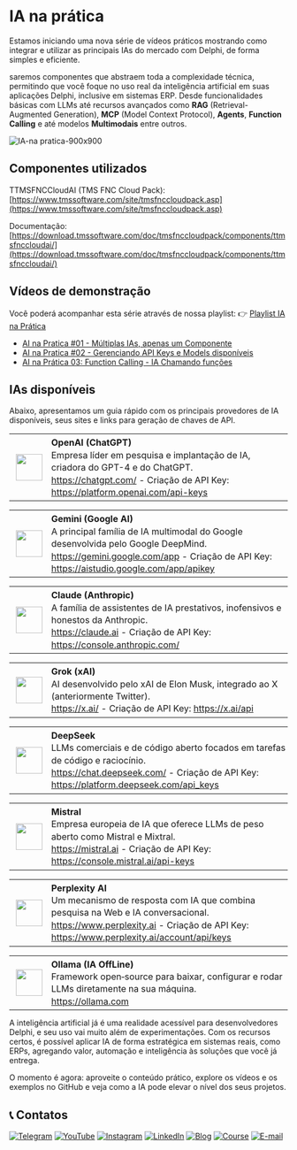 # IA na prática

Estamos iniciando uma nova série de vídeos práticos mostrando como integrar e utilizar as principais IAs do mercado com Delphi, de forma simples e eficiente.

saremos componentes que abstraem toda a complexidade técnica, permitindo que você foque no uso real da inteligência artificial em suas aplicações Delphi, inclusive em sistemas ERP. Desde funcionalidades básicas com LLMs até recursos avançados como **RAG** (Retrieval-Augmented Generation), **MCP** (Model Context Protocol), **Agents**, **Function Calling** e até modelos **Multimodais** entre outros.

![IA-na pratica-900x900](https://github.com/user-attachments/assets/3b0dea30-0473-414c-a006-2983ac2093f2)

## Componentes utilizados
TTMSFNCCloudAI (TMS FNC Cloud Pack): [https://www.tmssoftware.com/site/tmsfnccloudpack.asp](https://www.tmssoftware.com/site/tmsfnccloudpack.asp)

Documentação: [https://download.tmssoftware.com/doc/tmsfnccloudpack/components/ttmsfnccloudai/](https://download.tmssoftware.com/doc/tmsfnccloudpack/components/ttmsfnccloudai/)

## Vídeos de demonstração
Você poderá acompanhar esta série através de nossa playlist:
👉 [Playlist IA na Prática](https://www.youtube.com/playlist?list=PLLHSz4dOnnN237tIxJI10E5cy1dgXJxgP)
- [AI na Pratica #01 - Múltiplas IAs, apenas um Componente](https://www.youtube.com/watch?v=dN0pgO141OY&list=PLLHSz4dOnnN237tIxJI10E5cy1dgXJxgP)
- [AI na Pratica #02 - Gerenciando API Keys e Models disponíveis](https://www.youtube.com/watch?v=UFZVhgtkcBM&list=PLLHSz4dOnnN237tIxJI10E5cy1dgXJxgP)
- [AI na Prática 03: Function Calling - IA Chamando funções](https://www.youtube.com/watch?v=LZVjg2NTlJE&list=PLLHSz4dOnnN237tIxJI10E5cy1dgXJxgP)


## IAs disponíveis
Abaixo, apresentamos um guia rápido com os principais provedores de IA disponíveis, seus sites e links para geração de chaves de API.

<table style="margin-bottom: 10px; width: 100%;">
  <tr>
    <td style="width: 64px; text-align: center; vertical-align: middle; padding: 4px;">
      <img src="https://code4delphi.com.br/img/LLMs-Logos/128x128/openai-128x128.png" width="48">
    </td>
    <td style="width: calc(100% - 64px); vertical-align: top; text-align: left; padding: 4px; line-height: 1.4;">
      <strong>OpenAI (ChatGPT)</strong><br>
      Empresa líder em pesquisa e implantação de IA, criadora do GPT-4 e do ChatGPT.<br>
      <a href="https://chatgpt.com/" target="_blank">https://chatgpt.com/</a> - Criação de API Key: <a href="https://platform.openai.com/api-keys" target="_blank">https://platform.openai.com/api-keys</a>
    </td>
  </tr>
</table>

<table style="margin-bottom: 10px; width: 100%;">
  <tr>
    <td style="width: 64px; text-align: center; vertical-align: middle; padding: 4px;">
      <img src="https://code4delphi.com.br/img/LLMs-Logos/128x128/gemini-128x128.png" width="48">
    </td>
    <td style="width: calc(100% - 64px); vertical-align: top; text-align: left; padding: 4px; line-height: 1.4;">
      <strong>Gemini (Google AI)</strong><br>
      A principal família de IA multimodal do Google desenvolvida pelo Google DeepMind.<br>
      <a href="https://gemini.google.com/app" target="_blank">https://gemini.google.com/app</a> - Criação de API Key: <a href="https://aistudio.google.com/app/apikey" target="_blank">https://aistudio.google.com/app/apikey</a>
    </td>
  </tr>
</table>

<table style="margin-bottom: 10px; width: 100%;">
  <tr>
    <td style="width: 64px; text-align: center; vertical-align: middle; padding: 4px;">
      <img src="https://code4delphi.com.br/img/LLMs-Logos/128x128/claude-128x128.png" width="48">
    </td>
    <td style="width: calc(100% - 64px); vertical-align: top; text-align: left; padding: 4px; line-height: 1.4;">
      <strong>Claude (Anthropic)</strong><br>
      A família de assistentes de IA prestativos, inofensivos e honestos da Anthropic.<br>
      <a href="https://claude.ai" target="_blank">https://claude.ai</a> - Criação de API Key: <a href="https://console.anthropic.com/" target="_blank">https://console.anthropic.com/</a>
    </td>
  </tr>
</table>

<table style="margin-bottom: 10px; width: 100%;">
  <tr>
    <td style="width: 64px; text-align: center; vertical-align: middle; padding: 4px;">
      <img src="https://code4delphi.com.br/img/LLMs-Logos/128x128/grok-128x128.png" width="48">
    </td>
    <td style="width: calc(100% - 64px); vertical-align: top; text-align: left; padding: 4px; line-height: 1.4;">
      <strong>Grok (xAI)</strong><br>
      AI desenvolvido pelo xAI de Elon Musk, integrado ao X (anteriormente Twitter).<br>
      <a href="https://x.ai/" target="_blank">https://x.ai/</a> - Criação de API Key: <a href="https://x.ai/api" target="_blank">https://x.ai/api</a>
    </td>
  </tr>
</table>

<table style="margin-bottom: 10px; width: 100%;">
  <tr>
    <td style="width: 64px; text-align: center; vertical-align: middle; padding: 4px;">
      <img src="https://code4delphi.com.br/img/LLMs-Logos/128x128/deepseek-128x128.png" width="48">
    </td>
    <td style="width: calc(100% - 64px); vertical-align: top; text-align: left; padding: 4px; line-height: 1.4;">
      <strong>DeepSeek</strong><br>
      LLMs comerciais e de código aberto focados em tarefas de código e raciocínio.<br>
      <a href="https://chat.deepseek.com/" target="_blank">https://chat.deepseek.com/</a> - Criação de API Key: <a href="https://platform.deepseek.com/api_keys" target="_blank">https://platform.deepseek.com/api_keys</a>
    </td>
  </tr>
</table>

<table style="margin-bottom: 10px; width: 100%;">
  <tr>
    <td style="width: 64px; text-align: center; vertical-align: middle; padding: 4px;">
      <img src="https://code4delphi.com.br/img/LLMs-Logos/128x128/mistral-128x128.png" width="48">
    </td>
    <td style="width: calc(100% - 64px); vertical-align: top; text-align: left; padding: 4px; line-height: 1.4;">
      <strong>Mistral</strong><br>
      Empresa europeia de IA que oferece LLMs de peso aberto como Mistral e Mixtral.<br>
      <a href="https://mistral.ai" target="_blank">https://mistral.ai</a> - Criação de API Key: <a href="https://console.mistral.ai/api-keys" target="_blank">https://console.mistral.ai/api-keys</a>
    </td>
  </tr>
</table>

<table style="margin-bottom: 10px; width: 100%;">
  <tr>
    <td style="width: 64px; text-align: center; vertical-align: middle; padding: 4px;">
      <img src="https://code4delphi.com.br/img/LLMs-Logos/128x128/perplexity-128x128.png" width="48">
    </td>
    <td style="width: calc(100% - 64px); vertical-align: top; text-align: left; padding: 4px; line-height: 1.4;">
      <strong>Perplexity AI</strong><br>
      Um mecanismo de resposta com IA que combina pesquisa na Web e IA conversacional.<br>
      <a href="https://www.perplexity.ai" target="_blank">https://www.perplexity.ai</a> - Criação de API Key: <a href="https://www.perplexity.ai/account/api/keys" target="_blank">https://www.perplexity.ai/account/api/keys</a>
    </td>
  </tr>
</table>

<table style="margin-bottom: 10px; width: 100%;">
  <tr>
    <td style="width: 64px; text-align: center; vertical-align: middle; padding: 4px;">
      <img src="https://code4delphi.com.br/img/LLMs-Logos/128x128/ollama-128x128.png" width="48">
    </td>
    <td style="width: calc(100% - 64px); vertical-align: top; text-align: left; padding: 4px; line-height: 1.4;">
      <strong>Ollama (IA OffLine)</strong><br>
      Framework open‑source para baixar, configurar e rodar LLMs diretamente na sua máquina. <br>
      <a href="https://ollama.com" target="_blank">https://ollama.com</a>
      <!-- - Criação de API Key: <a href="https://ollama.com" target="_blank">https://ollama.com</a> -->
    </td>
  </tr>
</table>

A inteligência artificial já é uma realidade acessível para desenvolvedores Delphi, e seu uso vai muito além de experimentações. Com os recursos certos, é possível aplicar IA de forma estratégica em sistemas reais, como ERPs, agregando valor, automação e inteligência às soluções que você já entrega.

O momento é agora: aproveite o conteúdo prático, explore os vídeos e os exemplos no GitHub e veja como a IA pode elevar o nível dos seus projetos.

## 📞 Contatos
[![Telegram](https://img.shields.io/badge/Telegram-Join-blue?logo=telegram)](https://t.me/Code4Delphi)
[![YouTube](https://img.shields.io/badge/YouTube-Join-red?logo=youtube&logoColor=red)](https://www.youtube.com/@code4delphi)
[![Instagram](https://img.shields.io/badge/Intagram-Follow-red?logo=instagram&logoColor=pink)](https://www.instagram.com/code4delphi/)
[![LinkedIn](https://img.shields.io/badge/LinkedIn-Connect-blue)](https://www.linkedin.com/in/cesar-cardoso-dev)
[![Blog](https://img.shields.io/badge/Blog-Code4Delphi-F00?logo=delphi)](https://code4delphi.com.br/blog/)
[![Course](https://img.shields.io/badge/Course-Delphi-F00?logo=delphi)](https://go.hotmart.com/U81331747Y?dp=1)
[![E-mail](https://img.shields.io/badge/E--mail-Send-yellowgreen?logo=maildotru&logoColor=yellowgreen)](mailto:contato@code4delphi.com.br)
